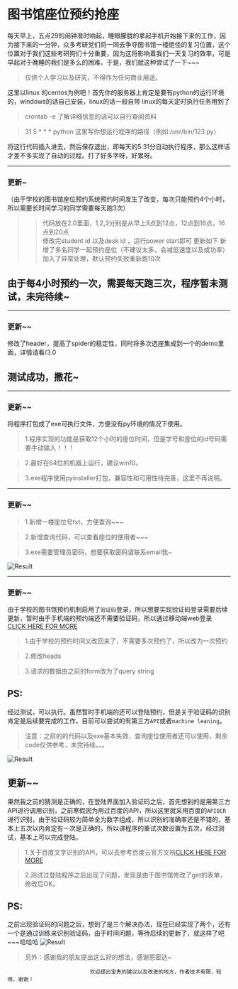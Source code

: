 #     图书馆座位预约抢座



  每天早上，五点29的闹钟准时响起，睡眼朦胧的拿起手机开始接下来的工作，因为接下来的一分钟，众多考研党们将一同去争夺图书馆一楼绝佳的复习位置，这个位置对于我们这些考研狗们十分重要，因为这将影响着我们一天复习的效率，可是早起对于晚睡的我们是多么的困难，于是，我们就这种尝试了一下~~~

> 仅供个人学习以及研究，不得作为任何商业用途。


这里以linux 的centos为例吧！首先你的服务器上肯定是要有python的运行环境的，windows的话自己安装，linux的话一般自带
linux的每天定时执行任务用到了


>crontab -e  了解详细信息的话可以自行查阅资料

>31 5 * * * python    这里写你想运行程序的路径（例如:/usr/bin/123.py）

将这行代码插入进去，然后保存退出，即每天的5:31分自动执行程序，那么这样话才差不多实现了自动的过程。打了好多字呀，好累呀。



----------------------------------------------------------------------------------------------------------------------------------------------------------------------------------------------------------
### 更新~
   （由于学校的图书馆座位预约系统预约时间发生了改变，每次只能预约4个小时，所以需要长时间学习的同学需要每天跑3次）
       
  >> 代码放在2.0里面，1,2,3分别是从早上8点到12点，12点到16点，16点到20点  
  >> 修改完student id 以及desk id ，运行power start即可
  更新如下
 >新增了多名同学一起预约座位（不建议太多，会减低速度以及成功率）
 >加入了异常处理，默认预约失败重新跑10次
 
 ## 由于每4小时预约一次，需要每天跑三次，程序暂未测试，未完待续~

----------------------------------------------------------------------------------------------------------------------------------------------------------------------------------------------------------
### 更新~~
  修改了header，提高了spider的稳定性，同时将多次选座集成到一个的demo里面，详情请看/3.0
 
## 测试成功，撒花~

----------------------------------------------------------------------------------------------------------------------------------------------------------------------------------------------------------
### 更新~~
  将程序打包成了exe可执行文件，方便没有py环境的情况下使用。
  
 >1.程序实现的功能是获取12个小时的座位时间，但是学号和座位的id号码需要手动输入！！！
 
 >2.最好在64位的机器上运行，建议win10。
 
 >3.exe程序使用pyinstaller打包，兼容性和可用性待完善，这里不再说明。

----------------------------------------------------------------------------------------------------------------------------------------------------------------------------------------------------------
### 更新~~
 >1.新增一楼座位号txt，方便查询~~~

 >2.新增查询代码，可以查看座位的使用者~~~

 >3.exe需要管理员密码，想要获取密码请联系email我~

![Result](https://i.loli.net/2018/04/15/5ad2272d4ef83.png)

----------------------------------------------------------------------------------------------------------------------------------------------------------------------------------------------------------
### 更新~~

  由于学校的图书馆预约机制启用了`验证码`登录，所以想要实现验证码登录需要后续更新，暂时由于手机端的预约端还不需要验证码，所以通过移动端web登录
  [CLICK HERE FOR MORE](http://seat.hhit.edu.cn/ClientWeb/m/ic2/Default.aspx) 

 >1.由于学校的预约时间又改回来了，不需要多次预约了，所以改为一次预约

 >2.修改heads

 >3.请求的数据由之前的form改为了query string


## PS:
  经过测试，可以执行。虽然暂时手机端的还可以登陆预约，但是关于验证码的识别肯定是后续要完成的工作，目前可以尝试的有第三方`API`或者`machine leaning`。

> 注意：之前的的代码以及exe基本失效，查询座位使用者还可以使用，剩余code仅供参考，未完待续。。。
 
![Result]( https://i.loli.net/2018/07/15/5b4ade7358f6e.png)

## 更新~~
   果然我之前的猜测是正确的，在登陆界面加入验证码之后，首先想到的是用第三方API进行调用识别，之前寒假因为用过百度的API，所以这里就采用百度的`APIOCR`进行识别，由于验证码较为简单全为数字组成，所以识别的准确率还是不错的，基本上五次以内肯定有一次是正确的，所以讲程序的重试次数设置为五次，经过测试，基本上可以完成登陆。

>1.关于百度文字识别的API，可以去参考百度云官方文档[CLICK HERE FOR MORE](https://cloud.baidu.com/doc/OCR/index.html)

>2.测试过登陆程序之后出现了问题，发现是由于图书馆修改了get的表单，修改后OK。

## PS:
  之前出现验证码的问题之后，想到了是三个解决办法，现在已经实现了两个，还有一个是通过训练来识别验证码，由于时间问题，等待后续的更新了，就这样了吧~~~哈哈哈
![Result](https://i.loli.net/2018/07/16/5b4b7484069e3.png)

>另外：感谢我的朋友提出这么好的想法，感谢思密达~

                              欢迎提出宝贵的建议以及改进的地方，作者技术有限，轻喷，谢谢！






